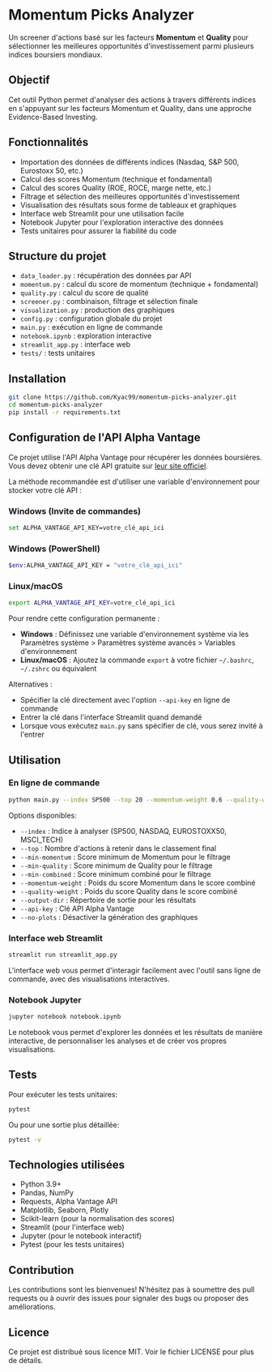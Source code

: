# Momentum Picks Analyzer

Un screener d'actions basé sur les facteurs **Momentum** et **Quality** pour sélectionner les meilleures opportunités d'investissement parmi plusieurs indices boursiers mondiaux.

## Objectif

Cet outil Python permet d'analyser des actions à travers différents indices en s'appuyant sur les facteurs Momentum et Quality, dans une approche Evidence-Based Investing.

## Fonctionnalités

- Importation des données de différents indices (Nasdaq, S&P 500, Eurostoxx 50, etc.)
- Calcul des scores Momentum (technique et fondamental)
- Calcul des scores Quality (ROE, ROCE, marge nette, etc.)
- Filtrage et sélection des meilleures opportunités d'investissement
- Visualisation des résultats sous forme de tableaux et graphiques
- Interface web Streamlit pour une utilisation facile
- Notebook Jupyter pour l'exploration interactive des données
- Tests unitaires pour assurer la fiabilité du code

## Structure du projet

- `data_loader.py` : récupération des données par API
- `momentum.py` : calcul du score de momentum (technique + fondamental)
- `quality.py` : calcul du score de qualité
- `screener.py` : combinaison, filtrage et sélection finale
- `visualization.py` : production des graphiques
- `config.py` : configuration globale du projet
- `main.py` : exécution en ligne de commande
- `notebook.ipynb` : exploration interactive 
- `streamlit_app.py` : interface web
- `tests/` : tests unitaires

## Installation

```bash
git clone https://github.com/Kyac99/momentum-picks-analyzer.git
cd momentum-picks-analyzer
pip install -r requirements.txt
```

## Configuration de l'API Alpha Vantage

Ce projet utilise l'API Alpha Vantage pour récupérer les données boursières. Vous devez obtenir une clé API gratuite sur [leur site officiel](https://www.alphavantage.co/support/#api-key).

La méthode recommandée est d'utiliser une variable d'environnement pour stocker votre clé API :

### Windows (Invite de commandes)
```bash
set ALPHA_VANTAGE_API_KEY=votre_clé_api_ici
```

### Windows (PowerShell)
```bash
$env:ALPHA_VANTAGE_API_KEY = "votre_clé_api_ici"
```

### Linux/macOS
```bash
export ALPHA_VANTAGE_API_KEY=votre_clé_api_ici
```

Pour rendre cette configuration permanente :
- **Windows** : Définissez une variable d'environnement système via les Paramètres système > Paramètres système avancés > Variables d'environnement
- **Linux/macOS** : Ajoutez la commande `export` à votre fichier `~/.bashrc`, `~/.zshrc` ou équivalent

Alternatives :
- Spécifier la clé directement avec l'option `--api-key` en ligne de commande
- Entrer la clé dans l'interface Streamlit quand demandé
- Lorsque vous exécutez `main.py` sans spécifier de clé, vous serez invité à l'entrer

## Utilisation

### En ligne de commande

```bash
python main.py --index SP500 --top 20 --momentum-weight 0.6 --quality-weight 0.4
```

Options disponibles:
- `--index` : Indice à analyser (SP500, NASDAQ, EUROSTOXX50, MSCI_TECH)
- `--top` : Nombre d'actions à retenir dans le classement final
- `--min-momentum` : Score minimum de Momentum pour le filtrage
- `--min-quality` : Score minimum de Quality pour le filtrage
- `--min-combined` : Score minimum combiné pour le filtrage
- `--momentum-weight` : Poids du score Momentum dans le score combiné
- `--quality-weight` : Poids du score Quality dans le score combiné
- `--output-dir` : Répertoire de sortie pour les résultats
- `--api-key` : Clé API Alpha Vantage
- `--no-plots` : Désactiver la génération des graphiques

### Interface web Streamlit

```bash
streamlit run streamlit_app.py
```

L'interface web vous permet d'interagir facilement avec l'outil sans ligne de commande, avec des visualisations interactives.

### Notebook Jupyter

```bash
jupyter notebook notebook.ipynb
```

Le notebook vous permet d'explorer les données et les résultats de manière interactive, de personnaliser les analyses et de créer vos propres visualisations.

## Tests

Pour exécuter les tests unitaires:

```bash
pytest
```

Ou pour une sortie plus détaillée:

```bash
pytest -v
```

## Technologies utilisées

- Python 3.9+
- Pandas, NumPy
- Requests, Alpha Vantage API
- Matplotlib, Seaborn, Plotly
- Scikit-learn (pour la normalisation des scores)
- Streamlit (pour l'interface web)
- Jupyter (pour le notebook interactif)
- Pytest (pour les tests unitaires)

## Contribution

Les contributions sont les bienvenues! N'hésitez pas à soumettre des pull requests ou à ouvrir des issues pour signaler des bugs ou proposer des améliorations.

## Licence

Ce projet est distribué sous licence MIT. Voir le fichier LICENSE pour plus de détails.
